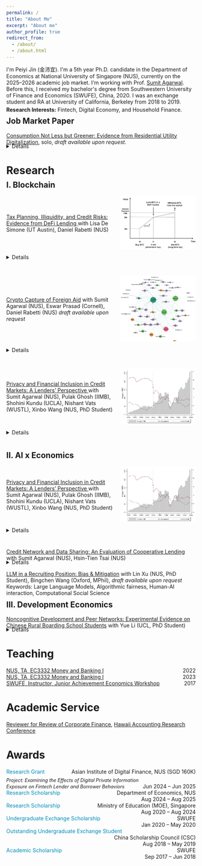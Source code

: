 ```yaml
---
permalink: /
title: "About Me"
excerpt: "About me"
author_profile: true
redirect_from: 
  - /about/
  - /about.html
---
```

<style>
  .page, .main, .page__content, .archive {
    max-width: 1500px;
    margin: 0 auto;
    padding: 0 30px;
  }
</style>


I'm Peiyi Jin (金沛宜). I'm a 5th year Ph.D. candidate in the Department of Economics at National University of Singapore (NUS), currently on the 2025–2026 academic job market. I'm working with Prof. [Sumit Agarwal](https://www.ushakrisna.com/). Before this, I received my bachelor's degree from Southwestern University of Finance and Economics (SWUFE), China, 2020. I was an exchange student and RA at University of California, Berkeley from 2018 to 2019.

<div style="margin-top:-10px;"></div>

**Research Interests:** Fintech, Digital Economy, and Household Finance.

<div style="margin-top:-20px;"></div>

Job Market Paper
------
[Consumption Not Less but Greener: Evidence from Residential Utility Digitalization](#), solo, *draft available upon request.*
<div style="margin-top:-20px;"></div>
<details>
<p><strong>Abstract:</strong>  

This paper examines how real-time information feedback affects household consumption when price incentives are absent. Using a quasi-experimental rollout of digital devices providing real-time electricity data and remote shut-off via mobile apps, we find that treated households significantly reduce electricity use. Beyond energy savings, we observe broader spillovers: households shift diets from carbon-intensive to healthier food, substitute digital for paper use, and cut taxi rides. Our results contribute to the literature on behavioral nudges by showing that real-time digital feedback, unlike traditional static signals, can meaningfully influence consumption and promote greener lifestyles in the medium term.</p>

</details>

<div style="margin-top:30px;"></div>


Research
======
<div style="margin-top:-20px;"></div>

I. Blockchain
------
<!-- =============== 1) DeFi Lending =============== -->
<div style="margin-bottom: 40px;">

  <!-- Title line & image side by side -->
  <div style="display: flex; align-items: center; gap: 20px; flex-wrap: wrap;">
    <div style="flex: 1;">
      <p style="margin: 0;">
        <a href="https://papers.ssrn.com/sol3/papers.cfm?abstract_id=4764605">
          Tax Planning, Illiquidity, and Credit Risks: Evidence from DeFi Lending
        </a> with Lisa De Simone (UT Austin), Daniel Rabetti (NUS)
      </p>
    </div>
    <div style="flex: 0 0 auto;">
      <a href="/images/blockchain1.png" target="_blank">
        <img src="/images/blockchain1.png" alt="DeFi Lending"
             style="max-width: 200px; height: auto; cursor: zoom-in;">
      </a>
    </div>
  </div>

  <!-- Details below -->
  <details style="margin-top: 10px;">
    <summary style="cursor: pointer;">Details</summary>
    <p><strong>Abstract:</strong><br>
      This paper investigates how tax-planning strategies affect market liquidity and credit risks in Decentralized Finance (DeFi) lending. Using an exogenous tax shock on cryptocurrency gains and millions of transactions, we show that tax-motivated borrowing to defer capital gains taxes significantly reduces liquidity—particularly among stablecoin borrowers, high loan-to-value borrowers, and those holding assets long-term. Instrumental variable estimates indicate that tax-induced illiquidity more than doubles defaulted loan values. Robustness checks confirm these effects among highly tax-sensitive borrowers. The findings highlight implications for market stability, tax revenue forecasts, and the regulation of digital asset taxation.
    </p>

    <p><strong>Selected conferences and talks:</strong><br>
      IMF Workshop on Digital Money and Taxation (2025); Hawai‘i Accounting Research Conference (HARC, 2025); Tokenomics Conference (2024); and so on.
    </p>
  </details>

</div>

<!-- =============== 2) Crypto Capture =============== -->
<div style="margin-bottom: 40px;">

  <!-- Title line & image side by side -->
  <div style="display: flex; align-items: center; gap: 20px; flex-wrap: wrap;">
    <div style="flex: 1;">
      <p style="margin: 0;">
        <a href="#">Crypto Capture of Foreign Aid</a> with Sumit Agarwal (NUS), Eswar Prasad (Cornell), Daniel Rabetti (NUS)
        <em> draft available upon request</em>
      </p>
    </div>
    <div style="flex: 0 0 auto;">
      <a href="/images/agg20.png" target="_blank">
        <img src="/images/agg20.png" alt="Crypto Capture"
             style="max-width: 200px; height: auto; cursor: zoom-in;">
      </a>
    </div>
  </div>

  <!-- Details below -->
  <details style="margin-top: 10px;">
    <summary style="cursor: pointer;">Details</summary>
    <p><strong>Abstract:</strong><br>
      This paper investigates whether cryptocurrencies have become a new conduit for laundering diverted foreign aid. Using World Bank disbursement data from 2018 to 2024, linked with forensically tagged on-chain Bitcoin transactions and off-chain exchange activity, we document systematic surges in crypto transactions for anonymous wallets after disbursements, especially on exchanges located in tax haven jurisdictions. A one-standard-deviation increase in lagged aid is associated with a 0.51 log-point rise in anonymous transactions on tax haven exchanges—approximately a 66% increase—concentrated in newly created wallets and fading within two quarters. Network analysis reveals a real-time laundering pattern: funds flow through regulated platforms, then through mixers and tax haven exchanges, mirroring the classic placement, layering, and integration stages. Off-chain data confirm spikes in transactions on suspect, lightly regulated platforms. To address endogeneity in aid allocation, we use an IV strategy based on historical aid shares interacted with governance quality. Our study shows how blockchain forensics can trace hidden financial flows and offers new tools for anti-corruption and crypto regulation.
    </p>
  </details>

</div>

<!-- =============== 3) Privacy and Inclusion =============== -->
<div style="margin-bottom: 40px;">

  <!-- Title line & image side by side -->
  <div style="display: flex; align-items: center; gap: 20px; flex-wrap: wrap;">
    <div style="flex: 1;">
      <p style="margin: 0;">
        <a href="https://drive.google.com/file/d/1QY0Ba49V9RbYpTz1cms9vca-3N3dRO-u/view">
          Privacy and Financial Inclusion in Credit Markets: A Lenders’ Perspective
        </a> with Sumit Agarwal (NUS), Pulak Ghosh (IIMB), Shohini Kundu (UCLA), Nishant Vats (WUSTL), Xinbo Wang (NUS, PhD Student)
      </p>
    </div>
    <div style="flex: 0 0 auto;">
      <a href="/images/india_loan.png" target="_blank">
        <img src="/images/india_loan.png" alt="Privacy and Inclusion"
             style="max-width: 200px; height: auto; cursor: zoom-in;">
      </a>
    </div>
  </div>

  <!-- Details below -->
  <details style="margin-top: 10px;">
    <summary style="cursor: pointer;">Details</summary>
    <p><strong>Abstract:</strong><br>
      This paper investigates the impact of privacy regulations on financial inclusion by analyzing a Google policy change that barred an Indian FinTech lender from accessing borrowers’ phone contacts. Previously, the lender used contacts as social collateral to reduce defaults. After the policy, application acceptance declined by 25.14%, while loan applications rose by 3.5%. Despite increased demand, default rates remained stable as lenders tightened selection criteria. This shift reduced lender revenues and disproportionately affected low-income, younger, credit-inexperienced, and lower-status borrowers. The findings highlight that privacy regulations, though addressing privacy concerns, can significantly hinder financial inclusion and lender profitability.
    </p>
  </details>

</div>




II. AI x Economics
------
<div style="margin-bottom: 40px;">

  <!-- Title line & image side by side -->
  <div style="display: flex; align-items: center; gap: 20px; flex-wrap: wrap;">
    <div style="flex: 1;">
      <p style="margin: 0;">
        <a href="https://drive.google.com/file/d/1QY0Ba49V9RbYpTz1cms9vca-3N3dRO-u/view">
          Privacy and Financial Inclusion in Credit Markets: A Lenders’ Perspective
        </a> with Sumit Agarwal (NUS), Pulak Ghosh (IIMB), Shohini Kundu (UCLA), Nishant Vats (WUSTL), Xinbo Wang (NUS, PhD Student)
      </p>
    </div>
    <div style="flex: 0 0 auto;">
      <a href="/images/india_loan.png" target="_blank">
        <img src="/images/india_loan.png" alt="Privacy and Inclusion"
             style="max-width: 200px; height: auto; cursor: zoom-in;">
      </a>
    </div>
  </div>

  <!-- Details below -->
  <details style="margin-top: 10px;">
    <summary style="cursor: pointer;">Details</summary>
    <p><strong>Abstract:</strong><br>
      This paper investigates the impact of privacy regulations on financial inclusion by analyzing a Google policy change that barred an Indian FinTech lender from accessing borrowers’ phone contacts. Previously, the lender used contacts as social collateral to reduce defaults. After the policy, application acceptance declined by 25.14%, while loan applications rose by 3.5%. Despite increased demand, default rates remained stable as lenders tightened selection criteria. This shift reduced lender revenues and disproportionately affected low-income, younger, credit-inexperienced, and lower-status borrowers. The findings highlight that privacy regulations, though addressing privacy concerns, can significantly hinder financial inclusion and lender profitability.
    </p>
  </details>

</div>




[Credit Network and Data Sharing: An Evaluation of Cooperative Lending](https://papers.ssrn.com/sol3/papers.cfm?abstract_id=4463473) with Sumit Agarwal (NUS), Hsin-Tien Tsai (NUS)
<div style="margin-top:-20px;"></div>
<details>
<p><strong>Abstract:</strong>  
This paper examines the impact of credit data sharing among competitive banks of different sizes in open banking. Analyzing data from three predecessors of Bank of America, we find that information sharing enhances predictive capabilities and increases market lending profit as the network size grows. The bank sharing loans with varying collateral amounts contributes the most to improved prediction. However, competition leads to disparities in benefits, favoring smaller banks while the largest bank experiences losses in borrowers and profits. Effective bargaining for cooperative sharing is thus emphasized. We explore the Nash equilibrium for optimal outcomes in a competitive lending market.</p>
</details>


[LLM in a Recruiting Position: Bias & Mitigation](#) with Lin Xu (NUS, PhD Student), Bingchen Wang (Oxford, MPhil),  *draft available upon request*  
  Keywords: Large Language Models, Algorithmic fairness, Human-AI interaction, Computational Social Science

<div style="margin-top:-20px;"></div>

III. Development Economics
------
[Noncognitive Development and Peer Networks: Experimental Evidence on Chinese Rural Boarding School Students](https://drive.google.com/drive/folders/1HpEJP17kEhlEo0Ir61jq8qqTzFLHL4Zf) with Yue Li (UCL, PhD Student)
<div style="margin-top:-20px;"></div>
<details>
<p><strong>Abstract:</strong>  
This paper evaluates the effects of audio bedtime stories on non-cognitive skill development among rural boarding school students in China. Using a randomized controlled trial across 63 schools, treated boarding students listened to stories via dormitory speakers, allowing identification of peer effects with untreated day students in the same classroom. Results show significant improvements in treated students, especially those with larger friendship networks, and spillover benefits for untreated peers connected to boarding friends. Early treatment boosts resilience. Employing a Linear-in-Means model, the study provides novel experimental evidence of non-cognitive skill transfer through peer networks, offering a scalable intervention impacting over four million children.</p>

<p><strong>Selected conferences and talks:</strong>  
Royal Economic Society Annual Conference (Birmingham, 2025), Stone Centre Conference on Education and Inequality (London, 2025), Janeway Institute Cambridge PhD Workshop on Economic Networks (Cambridge, 2025), 2025 Young Economists Society Chengdu Forum (Chengdu, 2025), The Society of Labor Economists Annual Meeting (Oregon, 2024), European Association of Young Economists Annual Meeting (Paris, 2024), IFS–UCL–LSE/STICERD Development WiP Seminar (London, 2024), China Economic Association Europe/UK Annual Conference (London, 2024), UCL PhD Seminar (London, 2024), and NUS Applied Economics Student Workshop (Singapore, 2023).</p>
</details>

<div style="margin-top: 20px;"></div>

Teaching
======

<div style="overflow:auto;">
  <a href="https://nusmods.com/modules/EC3332/money-and-banking-i">NUS, TA, EC3332 Money and Banking I</a>
  <span style="float:right;">2022</span>
</div>

<div style="overflow:auto;">
  <a href="https://nusmods.com/modules/EC3332/money-and-banking-i">NUS, TA, EC3332 Money and Banking I</a>
  <span style="float:right;">2023</span>
</div>

<div style="overflow:auto;">
  <a href="https://jausa.ja.org/programs/ja-economics">SWUFE, Instructor, Junior Achievement Economics Workshop</a>
  <span style="float:right;">2017</span>
</div>


<div style="margin-top: 20px;"></div>


Academic Service
======
[Reviewer for Review of Corporate Finance](https://www.nowpublishers.com/rcf), [Hawaii Accounting Research Conference](https://manoa.hawaii.edu/harc/)

Awards
======
<div style="overflow:auto;">
  <span style="color:#008cba;">Research Grant</span>
  <div style="float:right; text-align:right;">
    Asian Institute of Digital Finance, NUS (SGD 160K)
  </div>

  <div style="display: flex; justify-content: space-between; align-items: flex-end; margin-top: 5px;">
    <div style="flex: 1;">
      <em style="font-size: 90%;">
        Project: Examining the Effects of Digital Private Information Exposure on Fintech Lender and Borrower Behaviors
      </em>
    </div>
    <div style="text-align: right;">
      Jun 2024 – Jun 2025
    </div>
  </div>
</div>


<div style="overflow:auto;">
  <span style="color:#008cba;">Research Scholarship</span>
  <div style="float:right; text-align:right;">
    Department of Economics, NUS<br>
    Aug 2024 – Aug 2025
  </div>
</div>

<div style="overflow:auto;">
  <span style="color:#008cba;">Research Scholarship</span>
  <div style="float:right; text-align:right;">
    Ministry of Education (MOE), Singapore<br>
    Aug 2020 – Aug 2024
  </div>
</div>

<div style="overflow:auto;">
  <span style="color:#008cba;">Undergraduate Exchange Scholarship</span>
  <div style="float:right; text-align:right;">
    SWUFE<br>
    Jan 2020 – May 2020
  </div>
</div>

<div style="overflow:auto;">
  <span style="color:#008cba;">Outstanding Undergraduate Exchange Student</span>
  <div style="float:right; text-align:right;">
    China Scholarship Council (CSC)<br>
    Aug 2018 – May 2019
  </div>
</div>

<div style="overflow:auto;">
  <span style="color:#008cba;">Academic Scholarship</span>
  <div style="float:right; text-align:right;">
    SWUFE<br>
    Sep 2017 – Jun 2018
  </div>
</div>
